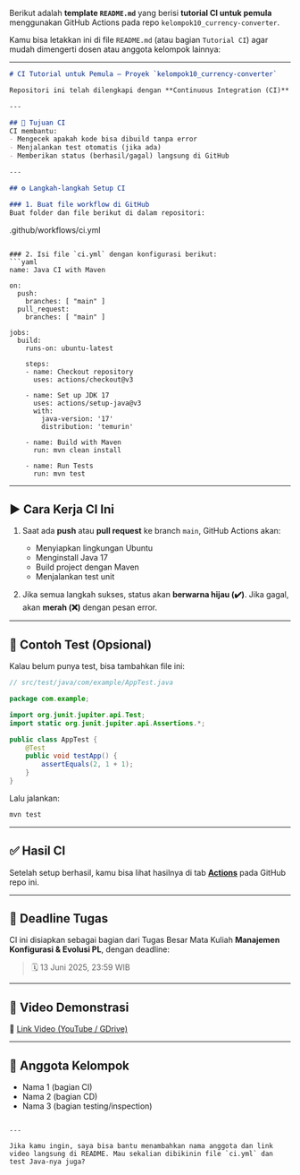 Berikut adalah **template `README.md`** yang berisi **tutorial CI untuk pemula** menggunakan GitHub Actions pada repo `kelompok10_currency-converter`.

Kamu bisa letakkan ini di file `README.md` (atau bagian `Tutorial CI`) agar mudah dimengerti dosen atau anggota kelompok lainnya:

---

```markdown
# CI Tutorial untuk Pemula – Proyek `kelompok10_currency-converter`

Repositori ini telah dilengkapi dengan **Continuous Integration (CI)** menggunakan **GitHub Actions**. CI akan otomatis berjalan setiap kali ada perubahan di branch `main`.

---

## 📌 Tujuan CI
CI membantu:
- Mengecek apakah kode bisa dibuild tanpa error
- Menjalankan test otomatis (jika ada)
- Memberikan status (berhasil/gagal) langsung di GitHub

---

## ⚙️ Langkah-langkah Setup CI

### 1. Buat file workflow di GitHub
Buat folder dan file berikut di dalam repositori:

```

.github/workflows/ci.yml

````

### 2. Isi file `ci.yml` dengan konfigurasi berikut:
```yaml
name: Java CI with Maven

on:
  push:
    branches: [ "main" ]
  pull_request:
    branches: [ "main" ]

jobs:
  build:
    runs-on: ubuntu-latest

    steps:
    - name: Checkout repository
      uses: actions/checkout@v3

    - name: Set up JDK 17
      uses: actions/setup-java@v3
      with:
        java-version: '17'
        distribution: 'temurin'

    - name: Build with Maven
      run: mvn clean install

    - name: Run Tests
      run: mvn test
````

---

## ▶️ Cara Kerja CI Ini

1. Saat ada **push** atau **pull request** ke branch `main`, GitHub Actions akan:

   * Menyiapkan lingkungan Ubuntu
   * Menginstall Java 17
   * Build project dengan Maven
   * Menjalankan test unit

2. Jika semua langkah sukses, status akan **berwarna hijau (✔️)**. Jika gagal, akan **merah (❌)** dengan pesan error.

---

## 🧪 Contoh Test (Opsional)

Kalau belum punya test, bisa tambahkan file ini:

```java
// src/test/java/com/example/AppTest.java

package com.example;

import org.junit.jupiter.api.Test;
import static org.junit.jupiter.api.Assertions.*;

public class AppTest {
    @Test
    public void testApp() {
        assertEquals(2, 1 + 1);
    }
}
```

Lalu jalankan:

```bash
mvn test
```

---

## ✅ Hasil CI

Setelah setup berhasil, kamu bisa lihat hasilnya di tab [**Actions**](https://github.com/falnam/kelompok10_currency-converter/actions) pada GitHub repo ini.

---

## 📅 Deadline Tugas

CI ini disiapkan sebagai bagian dari Tugas Besar Mata Kuliah **Manajemen Konfigurasi & Evolusi PL**, dengan deadline:

> 🗓️ 13 Juni 2025, 23:59 WIB

---

## 🎥 Video Demonstrasi

🔗 [Link Video (YouTube / GDrive)](https://link-to-demo.com)

---

## 👥 Anggota Kelompok

* Nama 1 (bagian CI)
* Nama 2 (bagian CD)
* Nama 3 (bagian testing/inspection)

```

---

Jika kamu ingin, saya bisa bantu menambahkan nama anggota dan link video langsung di README. Mau sekalian dibikinin file `ci.yml` dan test Java-nya juga?
```
